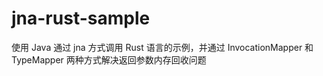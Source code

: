 # jna-rust-sample
使用 Java 通过 jna 方式调用 Rust 语言的示例，并通过 InvocationMapper 和 TypeMapper 两种方式解决返回参数内存回收问题
